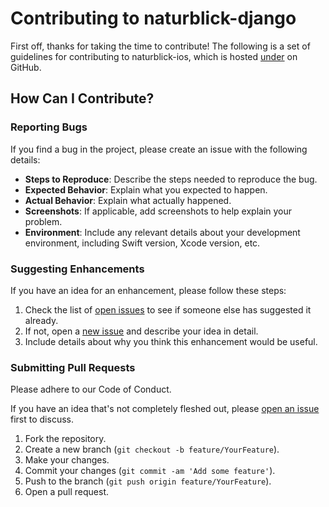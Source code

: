 # Contributing to naturblick-django

First off, thanks for taking the time to contribute! The following is a set of guidelines for contributing to naturblick-ios, which is hosted [under](https://github.com/MfN-Berlin/naturblick-ios) on GitHub.

## How Can I Contribute?

### Reporting Bugs

If you find a bug in the project, please create an issue with the following details:

- **Steps to Reproduce**: Describe the steps needed to reproduce the bug.
- **Expected Behavior**: Explain what you expected to happen.
- **Actual Behavior**: Explain what actually happened.
- **Screenshots**: If applicable, add screenshots to help explain your problem.
- **Environment**: Include any relevant details about your development environment, including Swift version, Xcode version, etc.

### Suggesting Enhancements

If you have an idea for an enhancement, please follow these steps:

1. Check the list of [open issues](https://github.com/MfN-Berlin/naturblick-ios/issues) to see if someone else has suggested it already.
2. If not, open a [new issue](https://github.com/MfN-Berlin/naturblick-ios/issues/new) and describe your idea in detail.
3. Include details about why you think this enhancement would be useful.

### Submitting Pull Requests

Please adhere to our Code of Conduct.

If you have an idea that's not completely fleshed out, please [open an issue](https://github.com/MfN-Berlin/naturblick-ios/issues/new) first to discuss.

1. Fork the repository.
2. Create a new branch (`git checkout -b feature/YourFeature`).
3. Make your changes.
4. Commit your changes (`git commit -am 'Add some feature'`).
5. Push to the branch (`git push origin feature/YourFeature`).
6. Open a pull request.
